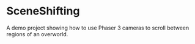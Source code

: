 # SceneShifting
A demo project showing how to use Phaser 3 cameras to scroll between regions of an overworld.

